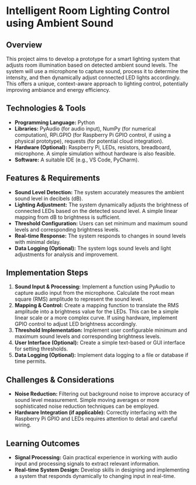 # Intelligent Room Lighting Control using Ambient Sound

## Overview

This project aims to develop a prototype for a smart lighting system that adjusts room illumination based on detected ambient sound levels.  The system will use a microphone to capture sound, process it to determine the intensity, and then dynamically adjust connected LED lights accordingly. This offers a unique, context-aware approach to lighting control, potentially improving ambiance and energy efficiency.

## Technologies & Tools

- **Programming Language:** Python
- **Libraries:** PyAudio (for audio input), NumPy (for numerical computation), RPi.GPIO (for Raspberry Pi GPIO control, if using a physical prototype),  requests (for potential cloud integration).
- **Hardware (Optional):** Raspberry Pi, LEDs, resistors, breadboard, microphone.  A simple simulation without hardware is also feasible.
- **Software:**  A suitable IDE (e.g., VS Code, PyCharm).

## Features & Requirements

- **Sound Level Detection:**  The system accurately measures the ambient sound level in decibels (dB).
- **Lighting Adjustment:** The system dynamically adjusts the brightness of connected LEDs based on the detected sound level.  A simple linear mapping from dB to brightness is sufficient.
- **Threshold Configuration:** Users can set minimum and maximum sound levels and corresponding brightness levels.
- **Real-time Response:** The system responds to changes in sound levels with minimal delay.
- **Data Logging (Optional):**  The system logs sound levels and light adjustments for analysis and improvement.


## Implementation Steps

1. **Sound Input & Processing:** Implement a function using PyAudio to capture audio input from the microphone.  Calculate the root mean square (RMS) amplitude to represent the sound level.
2. **Mapping & Control:** Create a mapping function to translate the RMS amplitude into a brightness value for the LEDs. This can be a simple linear scale or a more complex curve.  If using hardware, implement GPIO control to adjust LED brightness accordingly.
3. **Threshold Implementation:** Implement user configurable minimum and maximum sound levels and corresponding brightness levels.
4. **User Interface (Optional):** Create a simple text-based or GUI interface for setting thresholds.
5. **Data Logging (Optional):** Implement data logging to a file or database if time permits.

## Challenges & Considerations

- **Noise Reduction:**  Filtering out background noise to improve accuracy of sound level measurement.  Simple moving averages or more sophisticated noise reduction techniques can be employed.
- **Hardware Integration (if applicable):**  Correctly interfacing with the Raspberry Pi GPIO and LEDs requires attention to detail and careful wiring.


## Learning Outcomes

- **Signal Processing:** Gain practical experience in working with audio input and processing signals to extract relevant information.
- **Real-time System Design:** Develop skills in designing and implementing a system that responds dynamically to changing input in real-time.

